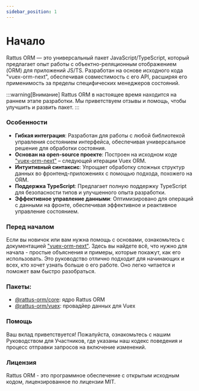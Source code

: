 ```yaml
---
sidebar_position: 1
---
```


# Начало

Rattus ORM — это универсальный пакет JavaScript/TypeScript, 
который предлагает опыт работы с объектно-реляционным 
отображением (ORM) для приложений JS/TS. Разработан на 
основе исходного кода "vuex-orm-next", обеспечивая 
совместимость с его API, расширяя его применимость за 
пределы специфических менеджеров состояний.

:::warning[Внимание]
Rattus ORM в настоящее время находится на раннем этапе 
разработки. Мы приветствуем отзывы и помощь, чтобы 
улучшить и развить пакет.
:::

### Особенности

- **Гибкая интеграция**: Разработан для работы с любой библиотекой управления состоянием интерфейса, обеспечивая универсальное решение для обработки состояния.
- **Основан на open-source проекте**: Построен на исходном коде ["vuex-orm-next"](https://next.vuex-orm.org/) – следующей итерации Vuex ORM.
- **Интуитивный синтаксис**: Упрощает обработку сложных структур данных во фронтенд-приложениях с помощью подхода, похожего на ORM.
- **Поддержка TypeScript**: Предлагает полную поддержку TypeScript для безопасности типов и улучшенного опыта разработки.
- **Эффективное управление данными**: Оптимизировано для операций с данными на фронте, обеспечивая эффективное и реактивное управление состоянием.

### Перед началом

Если вы новичок или вам нужна помощь с основами, ознакомьтесь с документацией ["vuex-orm-next"](https://next.vuex-orm.org/). Здесь вы найдете всё, что нужно для начала - простые объяснения и примеры, которые покажут, как его использовать. Это руководство отлично подходит для начинающих и всех, кто хочет узнать больше о его работе. Оно легко читается и поможет вам быстро разобраться.

### Пакеты:
* [@rattus-orm/core](#): ядро Rattus ORM
* [@rattus-orm/vuex](#): провадйер данных для Vuex

### Помощь
Ваш вклад приветствуется! Пожалуйста, ознакомьтесь с нашим Руководством для Участников, где указаны наш кодекс поведения и процесс отправки запросов на включение изменений.

### Лицензия
Rattus ORM - это программное обеспечение с открытым исходным кодом, лицензированное по лицензии MIT.

